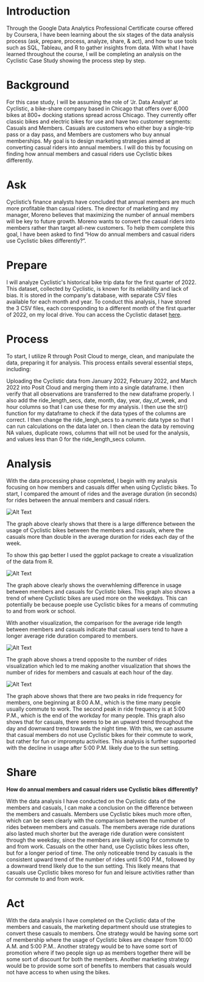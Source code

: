 # Introduction
Through the Google Data Analytics Professional Certificate course offered by Coursera, I have been learning about the six stages of the data analysis process (ask, prepare, process, analyze, share, & act), and how to use tools such as SQL, Tableau, and R to gather insights from data. With what I have learned throughout the course, I will be completing an analysis on the Cyclistic Case Study showing the process step by step.

# Background
For this case study, I will be assuming the role of ‘Jr. Data Analyst’ at Cyclistic, a bike-share company based in Chicago that offers over 6,000 bikes at 800+ docking stations spread across Chicago. They currently offer classic bikes and electric bikes for use and have two customer segments: Casuals and Members. Casuals are customers who either buy a single-trip pass or a day pass, and Members are customers who buy annual memberships. My goal is to design marketing strategies aimed at converting casual riders into annual members. I will do this by focusing on finding how annual members and casual riders use Cyclistic bikes differently.

# Ask
Cyclistic’s finance analysts have concluded that annual members are much more profitable than casual riders. The director of marketing and my manager, Moreno believes that maximizing the number of annual members will be key to future growth. Moreno wants to convert the casual riders into members rather than target all-new customers. To help them complete this goal, I have been asked to find “How do annual members and casual riders use Cyclistic bikes differently?”.

# Prepare
I will analyze Cyclistic's historical bike trip data for the first quarter of 2022. This dataset, collected by Cyclistic, is known for its reliability and lack of bias. It is stored in the company's database, with separate CSV files available for each month and year. To conduct this analysis, I have stored the 3 CSV files, each corresponding to a different month of the first quarter of 2022, on my local drive. You can access the Cyclistic dataset [here](https://divvy-tripdata.s3.amazonaws.com/index.html).

# Process
To start, I utilize R through Posit Cloud to merge, clean, and manipulate the data, preparing it for analysis. This process entails several essential steps, including:

Uploading the Cyclistic data from January 2022, February 2022, and March 2022 into Posit Cloud and  merging them into a single dataframe. I then verify that all observations are transferred to the new dataframe properly. I also add the ride_length_secs, date, month, day, year, day_of_week, and hour columns so that I can use these for my analysis. I then use the str() function for my dataframe to check if the data types of the columns are correct. I then change the ride_lengh_secs to a numeric data type so that I can run calculations on the data later on. I then clean the data by removing NA values, duplicate rows, columns that will not be used for the analysis, and values less than 0 for the ride_length_secs column.

# Analysis
With the data processing phase copmleted, I begin with my analysis focusing on how members and casuals differ when using Cyclistic bikes.
To start, I compared the amount of rides and the average duration (in seconds) for rides between the annual members and casual riders.

![Alt Text](number_of_rides_and_average_duration.JPG)

The graph above clearly shows that there is a large difference between the usage of Cyclistic bikes between the members and casuals, where the casuals more than double in the average duration for rides each day of the week.

To show this gap better I used the ggplot package to create a visualization of the data from R.

![Alt Text](number_of_rides_each_day.jpg)

The graph above clearly shows the overwhleming difference in usage between members and casuals for Cyclistic bikes. This graph also shows a trend of where Cyclistic bikes are used more on the weekdays. This can potentially be because poeple use Cyclistic bikes for a means of commuting to and from work or school.

With another visualization, the comparison for the average ride length between members and casuals indicate that casual users tend to have a longer average ride duration compared to members.

![Alt Text](number_of_rides_each_day.jpg)

The graph above shows a trend opposite to the number of rides visualization which led to me making another visualization that shows the number of rides for members and casuals at each hour of the day.

![Alt Text](number_of_rides_each_hour.jpg)

The graph above shows that there are two peaks in ride frequency for members, one beginning at 8:00 A.M., which is the time many people usually commute to work. The second peak in ride frequency is at 5:00 P.M., which is the end of the workday for many people. This graph also shows that for casuals, there seems to be an upward trend throughout the day and downward trend towards the night time. With this, we can assume that casual members do not use Cyclistic bikes for their commute to work, but rather for fun or impromptu activities. This analysis is further supported with the decline in usage after 5:00 P.M. likely due to the sun setting.

# Share
**How do annual members and casual riders use Cyclistic bikes differently?**

With the data analysis I have conducted on the Cyclistic data of the members and casuals, I can make a conclusion on the difference between the members and casuals.
Members use Cyclistic bikes much more often, which can be seen clearly with the comparison between the number of rides between members and casuals. The members average ride durations also lasted much shorter but the average ride duration were consistent through the weekday, since the members are likely using for commute to and from work. Casuals on the other hand, use Cyclistic bikes less often, but for a longer period of time. The only noticeable trend by casuals is the consistent upward trend of the number of rides until 5:00 P.M., followed by a downward trend likely due to the sun setting. This likely means that casuals use Cyclistic bikes moreso for fun and leisure activities rather than for commute to and from work.

# Act
With the data analysis I have completed on the Cyclistic data of the members and casuals, the marketing department should use strategies to convert these casuals to members. One strategy would be having some sort of membership where the usage of Cyclistic bikes are cheaper from 10:00 A.M. and 5:00 P.M.. Another strategy would be to have some sort of promotion where if two people sign up as members together there will be some sort of discount for both the members. Another marketing strategy would be to provide some sort of benefits to members that casuals would not have access to when using the bikes.
